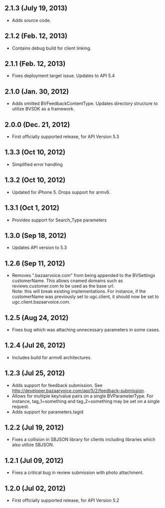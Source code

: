 ## 2.1.3 (July 19, 2013)

* Adds source code.

## 2.1.2 (Feb. 12, 2013)

* Contains debug build for client linking.

## 2.1.1 (Feb. 12, 2013)

* Fixes deployment target issue.  Updates to API 5.4

## 2.1.0 (Jan. 30, 2012)

* Adds omitted BVFeedbackContentType.  Updates directory structure to utilize BVSDK as a framework.

## 2.0.0 (Dec. 21, 2012)

* First officially supported release, for API Version 5.3

## 1.3.3 (Oct 10, 2012)

* Simplified error handling

## 1.3.2 (Oct 10, 2012)

* Updated for iPhone 5.  Drops support for armv6.

## 1.3.1 (Oct 1, 2012)

* Provides support for Search_Type parameters

## 1.3.0 (Sep 18, 2012)

* Updates API version to 5.3

## 1.2.6 (Sep 11, 2012)

* Removes ".bazaarvoice.com" from being appended to the BVSettings customerName.  This allows cnamed domains such as reviews.customer.com to be used as the base url.  
Note: this will break existing implementations.  For instance, if the customerName was previously set to ugc.client, it should now be set to ugc.client.bazaarvoice.com.

## 1.2.5 (Aug 24, 2012)

* Fixes bug which was attaching unnecessary parameters in some cases.

## 1.2.4 (Jul 26, 2012)

* Includes build for armv6 architectures.

## 1.2.3 (Jul 25, 2012)

* Adds support for feedback submission.  See http://developer.bazaarvoice.com/api/5/2/feedback-submission.
* Allows for multiple key/value pairs on a single BVParameterType.  For instance, tag\_1=something and tag\_2=something may be set on a single request.
* Adds support for parameters.tagid

## 1.2.2 (Jul 19, 2012)

* Fixes a collision in SBJSON library for clients including libraries which also utilize SBJSON.

## 1.2.1 (Jul 09, 2012)

* Fixes a critical bug in review submission with photo attachment.

## 1.2.0 (Jul 02, 2012)

* First officially supported release, for API Version 5.2
